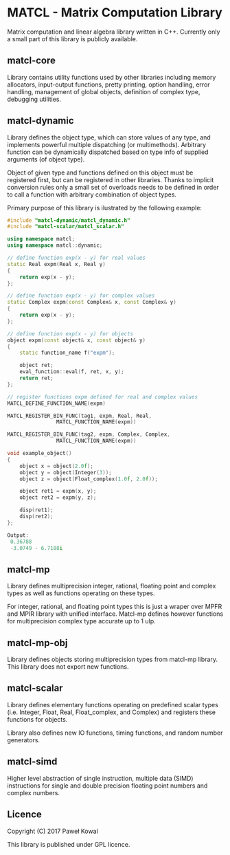 ﻿# MATCL - Matrix Computation Library

Matrix computation and linear algebra library written in C++.
Currently only a small part of this library is publicly available.

## matcl-core

Library contains utility functions used by other libraries including
memory allocators, input-output functions, pretty printing, option
handling, error handling, management of global objects, definition of complex type,
debugging utilities.

## matcl-dynamic

Library defines the object type, which can store values of any type, and
implements powerful multiple dispatching (or multimethods). Arbitrary function 
can be dynamically dispatched based on type info of supplied arguments (of object type).


Object of given type and functions defined on this object must be registered
first, but can be registered in other libraries. Thanks to implicit conversion rules
only a small set of overloads needs to be defined in order to call a function 
with arbitrary combination of object types.

Primary purpose of this library is ilustrated by the following example:
```cpp
#include "matcl-dynamic/matcl_dynamic.h"
#include "matcl-scalar/matcl_scalar.h"

using namespace matcl;
using namespace matcl::dynamic;

// define function exp(x - y) for real values
static Real expm(Real x, Real y)
{
    return exp(x - y);
};

// define function exp(x - y) for complex values
static Complex expm(const Complex& x, const Complex& y)
{
    return exp(x - y);
};

// define function exp(x - y) for objects
object expm(const object& x, const object& y)
{
    static function_name f("expm");

    object ret;
    eval_function::eval(f, ret, x, y);
    return ret;
};

// register functions expm defined for real and complex values
MATCL_DEFINE_FUNCTION_NAME(expm)

MATCL_REGISTER_BIN_FUNC(tag1, expm, Real, Real, 
                MATCL_FUNCTION_NAME(expm))

MATCL_REGISTER_BIN_FUNC(tag2, expm, Complex, Complex,
                MATCL_FUNCTION_NAME(expm))

void example_object()
{
    object x = object(2.0f);
    object y = object(Integer(3));
    object z = object(Float_complex(1.0f, 2.0f));

    object ret1 = expm(x, y);
    object ret2 = expm(y, z);

    disp(ret1);
    disp(ret2);
};

Output:
 0.36788
 -3.0749 - 6.7188i
```            

## matcl-mp

Library defines multiprecision integer, rational, floating point
and complex types as well as functions operating on these types.

For integer, rational, and floating point types this is just a wraper
over MPFR and MPIR library with unified interface.
Matcl-mp defines however functions for multiprecision complex type
accurate up to 1 ulp.

## matcl-mp-obj

Library defines objects storing multiprecision types from matcl-mp
library. This library does not export new functions. 

## matcl-scalar

Library defines elementary functions operating on predefined scalar
types (i.e. Integer, Float, Real, Float_complex, and Complex) and 
registers these functions for objects.

Library also defines new IO functions, timing functions, and
random number generators.

## matcl-simd

Higher level abstraction of single instruction, multiple data (SIMD) instructions
for single and double precision floating point numbers and complex numbers.

## Licence

Copyright (C) 2017  Paweł Kowal

This library is published under GPL licence.